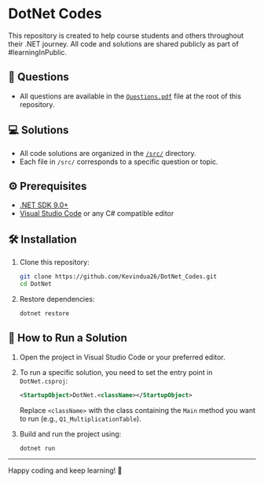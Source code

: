 # DotNet Codes

This repository is created to help course students and others throughout their .NET journey. All code and solutions are shared publicly as part of #learningInPublic.

## 📄 Questions

- All questions are available in the [`Questions.pdf`](./Questions.pdf) file at the root of this repository.

## 💻 Solutions

- All code solutions are organized in the [`/src/`](./src/) directory.
- Each file in `/src/` corresponds to a specific question or topic.

## ⚙️ Prerequisites

- [.NET SDK 9.0+](https://dotnet.microsoft.com/download)
- [Visual Studio Code](https://code.visualstudio.com/) or any C# compatible editor

## 🛠️ Installation

1. Clone this repository:

   ```bash
   git clone https://github.com/Kevindua26/DotNet_Codes.git
   cd DotNet
   ```

2. Restore dependencies:

   ```bash
   dotnet restore
   ```

## 🚀 How to Run a Solution

1. Open the project in Visual Studio Code or your preferred editor.

2. To run a specific solution, you need to set the entry point in `DotNet.csproj`:

   ```xml
   <StartupObject>DotNet.<className></StartupObject>
   ```

   Replace `<className>` with the class containing the `Main` method you want to run (e.g., `Q1_MultiplicationTable`).

3. Build and run the project using:

   ```bash
   dotnet run
   ```

---

Happy coding and keep learning! 🎉
